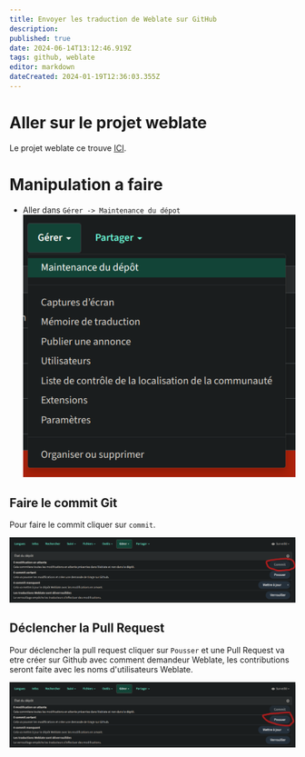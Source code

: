 ```yaml
---
title: Envoyer les traduction de Weblate sur GitHub
description: 
published: true
date: 2024-06-14T13:12:46.919Z
tags: github, weblate
editor: markdown
dateCreated: 2024-01-19T12:36:03.355Z
---
```


# Aller sur le projet weblate
Le projet weblate ce trouve [ICI](https://hosted.weblate.org/projects/itsm-ng/itsm-ng/).

# Manipulation a faire
- Aller dans `Gérer -> Maintenance du dépot`
![menu.png](/documentations-interne/traduction/menu.png)

## Faire le commit Git

Pour faire le commit cliquer sur `commit`.

![commit.png](/documentations-interne/traduction/commit.png)

## Déclencher la Pull Request
Pour déclencher la pull request cliquer sur `Pousser` et une Pull Request va etre créer sur Github avec comment demandeur Weblate, les contributions seront faite avec les noms d'utilisateurs Weblate.

![pr.png](/documentations-interne/traduction/pr.png)

